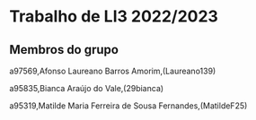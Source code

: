 # Trabalho de LI3 2022/2023

## Membros do grupo

a97569,Afonso Laureano Barros Amorim,(Laureano139) 

a95835,Bianca Araújo do Vale,(29bianca) 

a95319,Matilde Maria Ferreira de Sousa Fernandes,(MatildeF25) 

